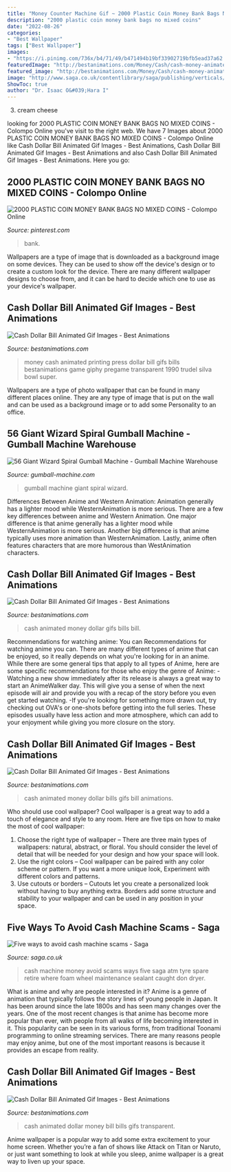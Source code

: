 ```yaml
---
title: "Money Counter Machine Gif ~ 2000 Plastic Coin Money Bank Bags No Mixed Coins"
description: "2000 plastic coin money bank bags no mixed coins"
date: "2022-08-26"
categories:
- "Best Wallpaper"
tags: ["Best Wallpaper"]
images:
- "https://i.pinimg.com/736x/b4/71/49/b471494b19bf33902719bfb5ead37a62.jpg"
featuredImage: "http://bestanimations.com/Money/Cash/cash-money-animated-gif-15.gif"
featured_image: "http://bestanimations.com/Money/Cash/cash-money-animated-gif-10.gif"
image: "http://www.saga.co.uk/contentlibrary/saga/publishing/verticals/money/spending/consumer-rights/five-ways-to-avoid-cash-machine-scams.jpg"
ShowToc: true
author: "Dr. Isaac O&#039;Hara I"
---
```



3. cream cheese 

	

		
looking for 2000 PLASTIC COIN MONEY BANK BAGS NO MIXED COINS - Colompo Online you've visit to the right web. We have 7 Images about 2000 PLASTIC COIN MONEY BANK BAGS NO MIXED COINS - Colompo Online like Cash Dollar Bill Animated Gif Images - Best Animations, Cash Dollar Bill Animated Gif Images - Best Animations and also Cash Dollar Bill Animated Gif Images - Best Animations. Here you go:
		
    
## 2000 PLASTIC COIN MONEY BANK BAGS NO MIXED COINS - Colompo Online

<img loading=lazy src="https://i.pinimg.com/736x/b4/71/49/b471494b19bf33902719bfb5ead37a62.jpg" onerror="this.onerror=null;this.src='https://tse1.mm.bing.net/th?id=OIP.lnILFtXDaZFzBlteld1smQAAAA&amp;pid=15.1';" alt="2000 PLASTIC COIN MONEY BANK BAGS NO MIXED COINS - Colompo Online">

_Source: pinterest.com_

>bank. 

	

Wallpapers are a type of image that is downloaded as a background image on some devices. They can be used to show off the device's design or to create a custom look for the device. There are many different wallpaper designs to choose from, and it can be hard to decide which one to use as your device's wallpaper.

    
## Cash Dollar Bill Animated Gif Images - Best Animations

<img loading=lazy src="https://bestanimations.com/Money/Cash/cash-money-animated-gif-5.gif" onerror="this.onerror=null;this.src='https://tse2.mm.bing.net/th?id=OIP._T_fl_rWxrVjZKTpf27YAQHaD-&amp;pid=15.1';" alt="Cash Dollar Bill Animated Gif Images - Best Animations">

_Source: bestanimations.com_

>money cash animated printing press dollar bill gifs bills bestanimations game giphy pregame transparent 1990 trudel silva bowl super. 

	



Wallpapers are a type of photo wallpaper that can be found in many different places online. They are any type of image that is put on the wall and can be used as a background image or to add some Personality to an office.

    
## 56 Giant Wizard Spiral Gumball Machine - Gumball Machine Warehouse

<img loading=lazy src="http://cdn.shopify.com/s/files/1/0023/9763/4611/products/56-giant-wizard-spiral-gumball-machine_610_1200x1200.jpg?v=1534057167" onerror="this.onerror=null;this.src='https://tse4.mm.bing.net/th?id=OIP.yusLhLGpPWa00F9psv7pxAHaHa&amp;pid=15.1';" alt="56 Giant Wizard Spiral Gumball Machine - Gumball Machine Warehouse">

_Source: gumball-machine.com_

>gumball machine giant spiral wizard. 

	

Differences Between Anime and Western Animation: Animation generally has a lighter mood while WesternAnimation is more serious.
There are a few key differences between anime and Western Animation. One major difference is that anime generally has a lighter mood while WesternAnimation is more serious. Another big difference is that anime typically uses more animation than WesternAnimation. Lastly, anime often features characters that are more humorous than WestAnimation characters.

    
## Cash Dollar Bill Animated Gif Images - Best Animations

<img loading=lazy src="http://bestanimations.com/Money/Cash/cash-money-animated-gif-15.gif" onerror="this.onerror=null;this.src='https://tse3.mm.bing.net/th?id=OIP.Zh7jwDGJiqz0Dhp4_JUorAHaDl&amp;pid=15.1';" alt="Cash Dollar Bill Animated Gif Images - Best Animations">

_Source: bestanimations.com_

>cash animated money dollar gifs bills bill. 

	

Recommendations for watching anime: You can
Recommendations for watching anime you can. There are many different types of anime that can be enjoyed, so it really depends on what you're looking for in an anime. While there are some general tips that apply to all types of Anime, here are some specific recommendations for those who enjoy the genre of Anime: 
-Watching a new show immediately after its release is always a great way to start an AnimeWalker day. This will give you a sense of when the next episode will air and provide you with a recap of the story before you even get started watching. 
-If you're looking for something more drawn out, try checking out OVA's or one-shots before getting into the full series. These episodes usually have less action and more atmosphere, which can add to your enjoyment while giving you more closure on the story.

    
## Cash Dollar Bill Animated Gif Images - Best Animations

<img loading=lazy src="http://bestanimations.com/Money/Cash/cash-money-animated-gif-20.gif" onerror="this.onerror=null;this.src='https://tse1.mm.bing.net/th?id=OIP.b9du0v0s4FvZe64qi2gMPgHaDL&amp;pid=15.1';" alt="Cash Dollar Bill Animated Gif Images - Best Animations">

_Source: bestanimations.com_

>cash animated money dollar bills gifs bill animations. 

	

Who should use cool wallpaper?
Cool wallpaper is a great way to add a touch of elegance and style to any room. Here are five tips on how to make the most of cool wallpaper: 
1) Choose the right type of wallpaper – There are three main types of wallpapers: natural, abstract, or floral. You should consider the level of detail that will be needed for your design and how your space will look. 
2) Use the right colors – Cool wallpaper can be paired with any color scheme or pattern. If you want a more unique look, Experiment with different colors and patterns. 
3) Use cutouts or borders – Cutouts let you create a personalized look without having to buy anything extra. Borders add some structure and stability to your wallpaper and can be used in any position in your space.

    
## Five Ways To Avoid Cash Machine Scams - Saga

<img loading=lazy src="http://www.saga.co.uk/contentlibrary/saga/publishing/verticals/money/spending/consumer-rights/five-ways-to-avoid-cash-machine-scams.jpg" onerror="this.onerror=null;this.src='https://tse2.mm.bing.net/th?id=OIP.vp3YaMHcebEgmYAL5hVfygHaFj&amp;pid=15.1';" alt="Five ways to avoid cash machine scams - Saga">

_Source: saga.co.uk_

>cash machine money avoid scams ways five saga atm tyre spare retire where foam wheel maintenance sealant caught don dryer. 

	

What is anime and why are people interested in it?
Anime is a genre of animation that typically follows the story lines of young people in Japan. It has been around since the late 1800s and has seen many changes over the years. One of the most recent changes is that anime has become more popular than ever, with people from all walks of life becoming interested in it. This popularity can be seen in its various forms, from traditional Toonami programming to online streaming services. There are many reasons people may enjoy anime, but one of the most important reasons is because it provides an escape from reality.

    
## Cash Dollar Bill Animated Gif Images - Best Animations

<img loading=lazy src="http://bestanimations.com/Money/Cash/cash-money-animated-gif-10.gif" onerror="this.onerror=null;this.src='https://tse1.mm.bing.net/th?id=OIP.ahGdmpCbik8vvgrT_PbsIAHaEK&amp;pid=15.1';" alt="Cash Dollar Bill Animated Gif Images - Best Animations">

_Source: bestanimations.com_

>cash animated dollar money bill bills gifs transparent. 

	

Anime wallpaper is a popular way to add some extra excitement to your home screen. Whether you’re a fan of shows like Attack on Titan or Naruto, or just want something to look at while you sleep, anime wallpaper is a great way to liven up your space.

